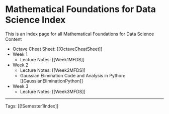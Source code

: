 # Mathematical Foundations for Data Science Index

This is an Index page for all Mathematical Foundations for Data Science Content

- Octave Cheat Sheet: [[OctaveCheatSheet]]
- Week 1
	- Lecture Notes: [[Week1MFDS]]
- Week 2
	- Lecture Notes: [[Week2MFDS]]
	- Gaussian Elimination Code and Analysis in Python: [[GaussianEliminationPython]]
- Week 3
	- Lecture Notes: [[Week3MFDS]]

---
Tags: [[!Semester1Index]]